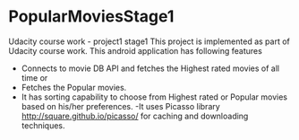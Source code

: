 # PopularMoviesStage1
Udacity course work - project1 stage1
This project is implemented as part of Udacity course work. This android application has following features
- Connects to movie DB API and fetches the Highest rated movies of all time or
- Fetches the Popular movies.
- It has sorting capability to choose from Highest rated or Popular movies based on his/her preferences.
-It uses Picasso library http://square.github.io/picasso/  for caching and downloading techniques.
